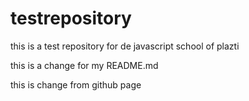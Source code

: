 # testrepository
this is a test repository for de javascript school of plazti

this is a change for my README.md

this is change from github page
